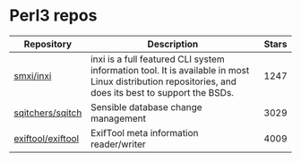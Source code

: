 # Perl3 repos

| Repository                                                | Description                                                                                                                                          | Stars |
| --------------------------------------------------------- | ---------------------------------------------------------------------------------------------------------------------------------------------------- | ----- |
| [smxi/inxi](https://github.com/smxi/inxi)                 | inxi is a full featured CLI system information tool. It is available in most Linux distribution repositories, and does its best to support the BSDs. | 1247  |
| [sqitchers/sqitch](https://github.com/sqitchers/sqitch)   | Sensible database change management                                                                                                                  | 3029  |
| [exiftool/exiftool](https://github.com/exiftool/exiftool) | ExifTool meta information reader/writer                                                                                                              | 4009  |
